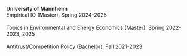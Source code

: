 __University of Mannheim__   
Empirical IO (Master): Spring 2024-2025<br>  
Topics in Environmental and Energy Economics (Master): Spring 2022-2023, 2025<br>  
Antitrust/Competition Policy (Bachelor): Fall 2021-2023<br>

